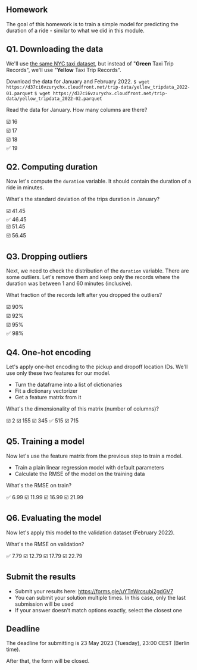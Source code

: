 ## Homework

The goal of this homework is to train a simple model for predicting the duration of a ride - similar to what we did in this module.


## Q1. Downloading the data

We'll use [the same NYC taxi dataset](https://www1.nyc.gov/site/tlc/about/tlc-trip-record-data.page),
but instead of "**Green** Taxi Trip Records", we'll use "**Yellow** Taxi Trip Records".

Download the data for January and February 2022.
`$ wget https://d37ci6vzurychx.cloudfront.net/trip-data/yellow_tripdata_2022-01.parquet`
`$ wget https://d37ci6vzurychx.cloudfront.net/trip-data/yellow_tripdata_2022-02.parquet`

Read the data for January. How many columns are there?

☑️ 16  
☑️ 17  
☑️ 18  
✅ 19  


## Q2. Computing duration

Now let's compute the `duration` variable. It should contain the duration of a ride in minutes. 

What's the standard deviation of the trips duration in January?

☑️ 41.45  
✅ 46.45  
☑️ 51.45  
☑️ 56.45  


## Q3. Dropping outliers

Next, we need to check the distribution of the `duration` variable. There are some outliers. Let's remove them and keep only the records where the duration was between 1 and 60 minutes (inclusive).

What fraction of the records left after you dropped the outliers?

☑️ 90%  
☑️ 92%  
☑️ 95%  
✅ 98%  


## Q4. One-hot encoding

Let's apply one-hot encoding to the pickup and dropoff location IDs. We'll use only these two features for our model. 

* Turn the dataframe into a list of dictionaries
* Fit a dictionary vectorizer 
* Get a feature matrix from it

What's the dimensionality of this matrix (number of columns)?

☑️ 2
☑️ 155
☑️ 345
✅ 515
☑️ 715


## Q5. Training a model

Now let's use the feature matrix from the previous step to train a model. 

* Train a plain linear regression model with default parameters 
* Calculate the RMSE of the model on the training data

What's the RMSE on train?

✅ 6.99
☑️ 11.99
☑️ 16.99
☑️ 21.99


## Q6. Evaluating the model

Now let's apply this model to the validation dataset (February 2022). 

What's the RMSE on validation?

✅ 7.79
☑️ 12.79
☑️ 17.79
☑️ 22.79

## Submit the results

* Submit your results here: https://forms.gle/uYTnWrcsubi2gdGV7
* You can submit your solution multiple times. In this case, only the last submission will be used
* If your answer doesn't match options exactly, select the closest one


## Deadline

The deadline for submitting is 23 May 2023 (Tuesday), 23:00 CEST (Berlin time). 

After that, the form will be closed.